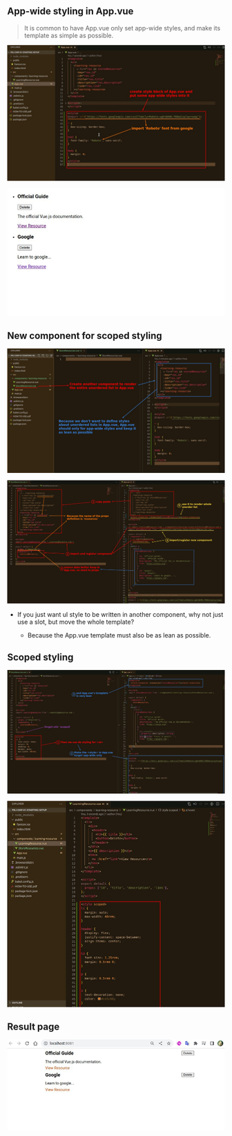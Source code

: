 ## **App-wide styling in App.vue**

> It is common to have App.vue only set app-wide styles, and make its template as simple as possible.

![Alt app wide style in App.vue](pic/06.jpg)

![Alt page](pic/07.jpg)

## **New component for scoped styling**

![Alt plan: new component for ul styles](pic/08.jpg)

![Alt transfer ul content from App.vue to new component](pic/09.jpg)

- If you just want ul style to be written in another component, why not just use a slot, but move the whole template?

  - Because the App.vue template must also be as lean as possible.

## **Scoped styling**

![Alt ul style](pic/10.jpg)

![Alt li style](pic/11.jpg)

## **Result page**

![Alt page result](pic/12.jpg)

